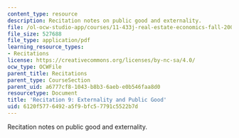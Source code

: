 ```yaml
---
content_type: resource
description: Recitation notes on public good and externality.
file: /ol-ocw-studio-app/courses/11-433j-real-estate-economics-fall-2008/6120f5776492a5f9bfc57791c5522b7d_rec9_2008.pdf
file_size: 527688
file_type: application/pdf
learning_resource_types:
- Recitations
license: https://creativecommons.org/licenses/by-nc-sa/4.0/
ocw_type: OCWFile
parent_title: Recitations
parent_type: CourseSection
parent_uid: a6777cf8-1043-b8b3-6aeb-e0b546faa8d0
resourcetype: Document
title: 'Recitation 9: Externality and Public Good'
uid: 6120f577-6492-a5f9-bfc5-7791c5522b7d
---
```

Recitation notes on public good and externality.